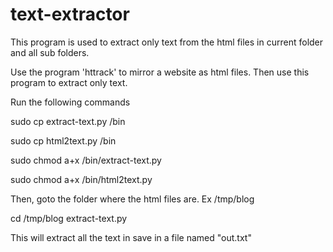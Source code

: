 # text-extractor

This program is used to extract only text from the html files 
in current folder and all sub folders.

Use the program 'httrack' to mirror a website as html files.
Then use this program to extract only text.


Run the following commands


sudo cp extract-text.py /bin

sudo cp html2text.py /bin

sudo chmod a+x /bin/extract-text.py

sudo chmod a+x /bin/html2text.py




Then, goto the folder where the html files are. Ex /tmp/blog

cd /tmp/blog
extract-text.py

This will extract all the text in save in a file named "out.txt"
